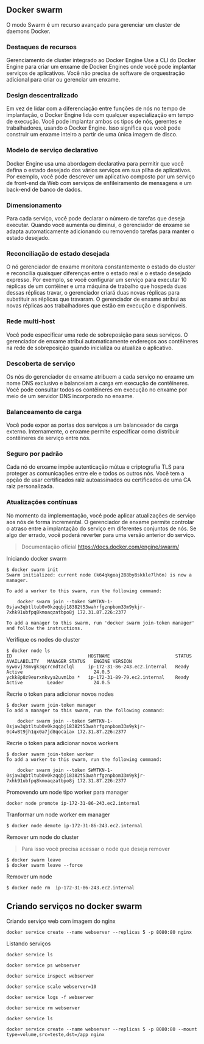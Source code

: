 ## Docker swarm

O modo Swarm é um recurso avançado para gerenciar um cluster de daemons Docker.

### Destaques de recursos
Gerenciamento de cluster integrado ao Docker Engine
Use a CLI do Docker Engine para criar um enxame de Docker Engines onde você pode implantar serviços de aplicativos. Você não precisa de software de orquestração adicional para criar ou gerenciar um enxame.

### Design descentralizado
Em vez de lidar com a diferenciação entre funções de nós no tempo de implantação, o Docker Engine lida com qualquer especialização em tempo de execução. Você pode implantar ambos os tipos de nós, gerentes e trabalhadores, usando o Docker Engine. Isso significa que você pode construir um enxame inteiro a partir de uma única imagem de disco.

### Modelo de serviço declarativo
Docker Engine usa uma abordagem declarativa para permitir que você defina o estado desejado dos vários serviços em sua pilha de aplicativos. Por exemplo, você pode descrever um aplicativo composto por um serviço de front-end da Web com serviços de enfileiramento de mensagens e um back-end de banco de dados.

### Dimensionamento
Para cada serviço, você pode declarar o número de tarefas que deseja executar. Quando você aumenta ou diminui, o gerenciador de enxame se adapta automaticamente adicionando ou removendo tarefas para manter o estado desejado.

### Reconciliação de estado desejada
O nó gerenciador de enxame monitora constantemente o estado do cluster e reconcilia quaisquer diferenças entre o estado real e o estado desejado expresso. Por exemplo, se você configurar um serviço para executar 10 réplicas de um contêiner e uma máquina de trabalho que hospeda duas dessas réplicas travar, o gerenciador criará duas novas réplicas para substituir as réplicas que travaram. O gerenciador de enxame atribui as novas réplicas aos trabalhadores que estão em execução e disponíveis.

### Rede multi-host
Você pode especificar uma rede de sobreposição para seus serviços. O gerenciador de enxame atribui automaticamente endereços aos contêineres na rede de sobreposição quando inicializa ou atualiza o aplicativo.

### Descoberta de serviço
Os nós do gerenciador de enxame atribuem a cada serviço no enxame um nome DNS exclusivo e balanceiam a carga em execução de contêineres. Você pode consultar todos os contêineres em execução no enxame por meio de um servidor DNS incorporado no enxame.

### Balanceamento de carga
Você pode expor as portas dos serviços a um balanceador de carga externo. Internamente, o enxame permite especificar como distribuir contêineres de serviço entre nós.

### Seguro por padrão
Cada nó do enxame impõe autenticação mútua e criptografia TLS para proteger as comunicações entre ele e todos os outros nós. Você tem a opção de usar certificados raiz autoassinados ou certificados de uma CA raiz personalizada.

### Atualizações contínuas
No momento da implementação, você pode aplicar atualizações de serviço aos nós de forma incremental. O gerenciador de enxame permite controlar o atraso entre a implantação do serviço em diferentes conjuntos de nós. Se algo der errado, você poderá reverter para uma versão anterior do serviço.

>Documentação oficial https://docs.docker.com/engine/swarm/


Iniciando docker swarm
```ssh
$ docker swarm init
Swarm initialized: current node (k64qkgoaj288by8skkle7lh6n) is now a manager.

To add a worker to this swarm, run the following command:

    docker swarm join --token SWMTKN-1-0sjaw3qbtltub0v0kzqqbj18382t53wahrfgznpbom33m9ykjr-7xhk91ubfpq8kmoaqzatbpo8j 172.31.87.226:2377

To add a manager to this swarm, run 'docker swarm join-token manager' and follow the instructions.
```
Verifique os nodes do cluster
```ssh
$ docker node ls
ID                            HOSTNAME                        STATUS    AVAILABILITY   MANAGER STATUS   ENGINE VERSION
6ywovj78mvgk3qcrcndtaclql     ip-172-31-86-243.ec2.internal   Ready     Active                          24.0.5
yckk8p8z9eurxnkvya2uvm1ba *   ip-172-31-89-79.ec2.internal    Ready     Active         Leader           24.0.5
```
Recrie o token para adicionar novos nodes
```ssh
$ docker swarm join-token manager
To add a manager to this swarm, run the following command:

    docker swarm join --token SWMTKN-1-0sjaw3qbtltub0v0kzqqbj18382t53wahrfgznpbom33m9ykjr-0c4w8t9jh1qx0a7jd8qocaiax 172.31.87.226:2377
```
Recrie o token para adicionar novos workers
```ssh
$ docker swarm join-token worker
To add a worker to this swarm, run the following command:

    docker swarm join --token SWMTKN-1-0sjaw3qbtltub0v0kzqqbj18382t53wahrfgznpbom33m9ykjr-7xhk91ubfpq8kmoaqzatbpo8j 172.31.87.226:2377
```

Promovendo um node tipo worker para manager
```ssh
docker node promote ip-172-31-86-243.ec2.internal
```

Tranformar um node worker em manager
```ssh
$ docker node demote ip-172-31-86-243.ec2.internal
```

Remover um node do cluster 
> Para isso você precisa acessar o node que deseja remover
```ssh 
$ docker swarm leave
$ docker swarm leave --force
```
Remover um node
```ssh
$ docker node rm  ip-172-31-86-243.ec2.internal
```
## Criando serviços no docker swarm

Criando serviço web com imagem do nginx
```ssh
docker service create --name webserver --replicas 5 -p 8080:80 nginx
```
Listando serviços 
```ssh
docker service ls
```
```ssh
docker service ps webserver
```
```ssh
docker service inspect webserver
```

```ssh
docker service scale webserver=10
```

```ssh
docker service logs -f webserver
```

```ssh
docker service rm webserver
```

```ssh
docker service ls
```
```ssh
docker service create --name webserver --replicas 5 -p 8080:80 --mount type=volume,src=teste,dst=/app nginx
```